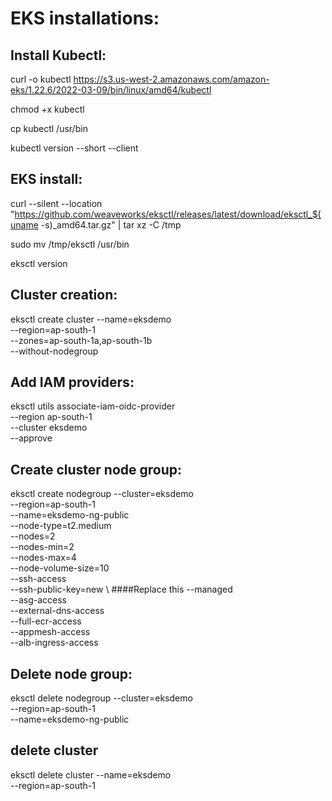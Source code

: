 # EKS installations:





Install Kubectl:
----------------

curl -o kubectl https://s3.us-west-2.amazonaws.com/amazon-eks/1.22.6/2022-03-09/bin/linux/amd64/kubectl

chmod +x kubectl

cp kubectl /usr/bin

kubectl version --short --client

EKS install:
------------

curl --silent --location "https://github.com/weaveworks/eksctl/releases/latest/download/eksctl_$(uname -s)_amd64.tar.gz" | tar xz -C /tmp

sudo mv /tmp/eksctl /usr/bin

eksctl version

Cluster creation:
-----------------
eksctl create cluster --name=eksdemo \
                  --region=ap-south-1 \
                  --zones=ap-south-1a,ap-south-1b \
                  --without-nodegroup 


Add IAM providers:
-----------------

eksctl utils associate-iam-oidc-provider \
    --region ap-south-1 \
    --cluster eksdemo \
    --approve

Create cluster node group:
-------------------------


eksctl create nodegroup --cluster=eksdemo \
                   --region=ap-south-1 \
                   --name=eksdemo-ng-public \
                   --node-type=t2.medium \
                   --nodes=2 \
                   --nodes-min=2 \
                   --nodes-max=4 \
                   --node-volume-size=10 \
                   --ssh-access \
                   --ssh-public-key=new \     ####Replace this
                   --managed \
                   --asg-access \
                   --external-dns-access \
                   --full-ecr-access \
                   --appmesh-access \
                   --alb-ingress-access	

                   
Delete node group:
------------------

eksctl delete nodegroup --cluster=eksdemo \
                   --region=ap-south-1 \
	          			   --name=eksdemo-ng-public	


delete cluster
--------------

eksctl delete cluster --name=eksdemo \
                  --region=ap-south-1
